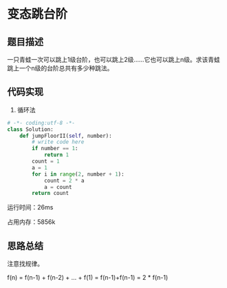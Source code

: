 #  变态跳台阶


## 题目描述

一只青蛙一次可以跳上1级台阶，也可以跳上2级……它也可以跳上n级。求该青蛙跳上一个n级的台阶总共有多少种跳法。

## 代码实现

1. 循环法
```python
# -*- coding:utf-8 -*-
class Solution:
    def jumpFloorII(self, number):
        # write code here
        if number == 1:
            return 1
        count = 1
        a = 1
        for i in range(2, number + 1):
            count = 2 * a
            a = count 
        return count
```
运行时间：26ms

占用内存：5856k




## 思路总结

注意找规律。

f(n) = f(n-1) + f(n-2) + ... + f(1) = f(n-1)+f(n-1) = 2 * f(n-1)